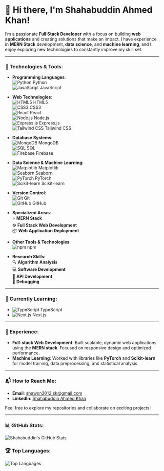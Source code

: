 # 👋 Hi there, I'm **Shahabuddin Ahmed Khan**!

I’m a passionate **Full Stack Developer** with a focus on building **web applications** and creating solutions that make an impact. I have experience in **MERN Stack** development, **data science**, and **machine learning**, and I enjoy exploring new technologies to constantly improve my skill set.

---

### 🔧 **Technologies & Tools**:

- **Programming Languages**:  
  ![Python](https://img.shields.io/badge/Python-3776AB?style=flat&logo=python&logoColor=white) Python  
  ![JavaScript](https://img.shields.io/badge/JavaScript-F7DF1E?style=flat&logo=javascript&logoColor=black) JavaScript  

- **Web Technologies**:  
  ![HTML5](https://img.shields.io/badge/HTML5-E34F26?style=flat&logo=html5&logoColor=white) HTML5  
  ![CSS3](https://img.shields.io/badge/CSS3-1572B6?style=flat&logo=css3&logoColor=white) CSS3  
  ![React](https://img.shields.io/badge/React-61DAFB?style=flat&logo=react&logoColor=black) React  
  ![Node.js](https://img.shields.io/badge/Node.js-339933?style=flat&logo=node.js&logoColor=white) Node.js  
  ![Express.js](https://img.shields.io/badge/Express.js-000000?style=flat&logo=express&logoColor=white) Express.js  
  ![Tailwind CSS](https://img.shields.io/badge/TailwindCSS-38B2AC?style=flat&logo=tailwindcss&logoColor=white) Tailwind CSS

- **Database Systems**:  
  ![MongoDB](https://img.shields.io/badge/MongoDB-47A248?style=flat&logo=mongodb&logoColor=white) MongoDB  
  ![SQL](https://img.shields.io/badge/SQL-00758F?style=flat&logo=postgresql&logoColor=white) SQL  
  ![Firebase](https://img.shields.io/badge/Firebase-FFCA28?style=flat&logo=firebase&logoColor=black) Firebase

- **Data Science & Machine Learning**:  
  ![Matplotlib](https://img.shields.io/badge/Matplotlib-003B57?style=flat&logo=matplotlib&logoColor=white) Matplotlib  
  ![Seaborn](https://img.shields.io/badge/Seaborn-9E4F96?style=flat&logo=seaborn&logoColor=white) Seaborn  
  ![PyTorch](https://img.shields.io/badge/PyTorch-EE4C2C?style=flat&logo=pytorch&logoColor=white) PyTorch  
  ![Scikit-learn](https://img.shields.io/badge/Scikit--learn-F7931E?style=flat&logo=scikit-learn&logoColor=white) Scikit-learn

- **Version Control**:  
  ![Git](https://img.shields.io/badge/Git-F05032?style=flat&logo=git&logoColor=white) Git  
  ![GitHub](https://img.shields.io/badge/GitHub-181717?style=flat&logo=github&logoColor=white) GitHub

- **Specialized Areas**:  
  ⚡ **MERN Stack**  
  ⚙️ **Full Stack Web Development**  
  📦 **Web Application Deployment**

- **Other Tools & Technologies**:  
  ![npm](https://img.shields.io/badge/npm-CB3837?style=flat&logo=npm&logoColor=white) npm

- **Research Skills**:  
  🔍 **Algorithm Analysis**  
  💻 **Software Development**  
  📡 **API Development**  
  🐞 **Debugging**

---

### 🌱 **Currently Learning**:
- ![TypeScript](https://img.shields.io/badge/TypeScript-3178C6?style=flat&logo=typescript&logoColor=white) TypeScript  
- ![Next.js](https://img.shields.io/badge/Next.js-000000?style=flat&logo=next.js&logoColor=white) Next.js

---

### 💼 **Experience**:
- **Full-stack Web Development**: Built scalable, dynamic web applications using the **MERN stack**. Focused on responsive design and optimized performance.
- **Machine Learning**: Worked with libraries like **PyTorch** and **Scikit-learn** for model training, data preprocessing, and statistical analysis.

---

### 📬 **How to Reach Me**:
- **Email**: [shawon2012.sk@gmail.com](mailto:shawon2012.sk@gmail.com)  
- **LinkedIn**: [Shahabuddin Ahmed Khan](https://www.linkedin.com/in/shahabuddinahmedkhan/)

Feel free to explore my repositories and collaborate on exciting projects!

---

### 📊 **GitHub Stats**:

![Shahabuddin's GitHub Stats](https://github-readme-stats.vercel.app/api?username=ShahabuddinAhmedKhan&show_icons=true&theme=dark)

### 🏆 **Top Languages**:

![Top Languages](https://github-readme-stats.vercel.app/api/top-langs/?username=ShahabuddinAhmedKhan&layout=compact&theme=dark)
